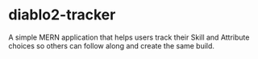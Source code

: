 # diablo2-tracker
A simple MERN application that helps users track their Skill and Attribute choices so others can follow along and create the same build.
